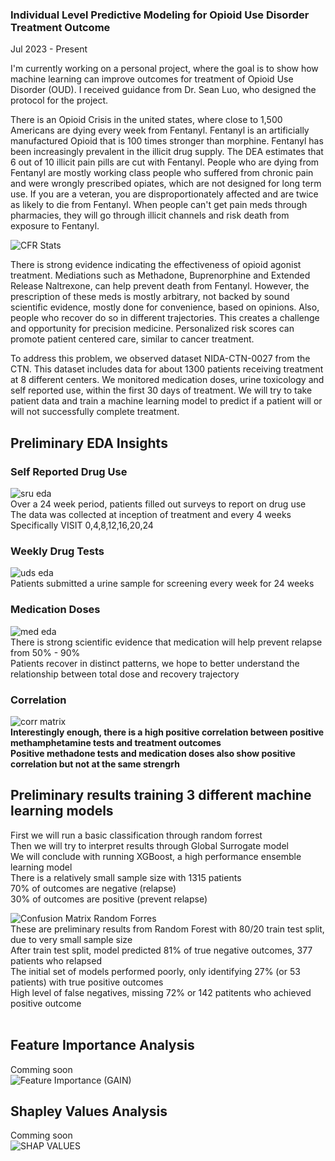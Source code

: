 ### Individual Level Predictive Modeling for Opioid Use Disorder Treatment Outcome
Jul 2023 - Present

I'm currently working on a personal project, where the goal is to show how machine learning can improve outcomes for treatment of Opioid Use Disorder (OUD).   I received guidance from Dr. Sean Luo, who designed the protocol for the project.

There is an Opioid Crisis in the united states, where close to 1,500 Americans are dying every week from Fentanyl.  Fentanyl is an artificially manufactured Opioid that is 100 times stronger than morphine.  Fentanyl has been increasingly prevalent in the illicit drug supply.  The DEA estimates that 6 out of 10 illicit pain pills are cut with Fentanyl.  People who are dying from Fentanyl are mostly working class people who suffered from chronic pain and were wrongly prescribed opiates, which are not designed for long term use.  If you are a veteran, you are disproportionately affected and are twice as likely to die from Fentanyl.  When people can't get pain meds through pharmacies, they will go through illicit channels and risk death from exposure to Fentanyl.

![CFR Stats](images/o.jpg)

There is strong evidence indicating the effectiveness of opioid agonist treatment.  Mediations such as Methadone, Buprenorphine and Extended Release Naltrexone, can help prevent death from Fentanyl.  However, the prescription of these meds is mostly arbitrary, not backed by sound scientific evidence, mostly done for convenience, based on opinions.  Also, people who recover do so in different trajectories.  This creates a challenge and opportunity for precision medicine.  Personalized risk scores can promote patient centered care, similar to cancer treatment.

To address this problem, we observed dataset NIDA-CTN-0027 from the CTN.  This dataset includes data for about 1300 patients receiving treatment at 8 different centers.  We monitored medication doses, urine toxicology and self reported use, within the first 30 days of treatment.  We will try to take patient data and train a machine learning model to predict if a patient will or will not successfully complete treatment.

## Preliminary EDA Insights
### Self Reported Drug Use
![sru eda](images/sru_eda.png)
<br>
Over a 24 week period, patients filled out surveys to report on drug use<br>
The data was collected at inception of treatment and every 4 weeks<br>
Specifically VISIT 0,4,8,12,16,20,24<br>

### Weekly Drug Tests
![uds eda](images/uds_eda.png)
<br>
Patients submitted a urine sample for screening every week for 24 weeks

### Medication Doses
![med eda](images/med_eda.png)
<br>
There is strong scientific evidence that medication will help prevent relapse from 50% - 90%<br>
Patients recover in distinct patterns, we hope to better understand the relationship between total dose
and recovery trajectory<br>

### Correlation 
![corr matrix](images/corr.png)
<br>
**Interestingly enough, there is a high positive correlation between positive methamphetamine tests and treatment outcomes**<br>
**Positive methadone tests and medication doses also show positive correlation but not at the same strengrh**

## Preliminary results training 3 different machine learning models

First we will run a basic classification through random forrest<br>
Then we will try to interpret results through Global Surrogate model<br>
We will conclude with running XGBoost, a high performance ensemble learning model<br>
There is a relatively small sample size with 1315 patients<br>
70% of outcomes are negative (relapse)<br>
30% of outcomes are positive (prevent relapse)<br>

![Confusion Matrix Random Forres](images/rf_cm.png)<br>
These are preliminary results from Random Forest with 80/20 train test split, due to very small sample size<br>
After train test split, model predicted 81% of true negative outcomes, 377 patients who relapsed<br>
The initial set of models performed poorly, only identifying 27% (or 53 patients) with true positive outcomes<br>
High level of false negatives, missing 72% or 142 patitents who achieved positive outcome<br>
<br>

## Feature Importance Analysis
Comming soon<br>
![Feature Importance (GAIN)](images/fi.png)
<br>

## Shapley Values Analysis 
Comming soon<br>
![SHAP VALUES](images/s.png)

